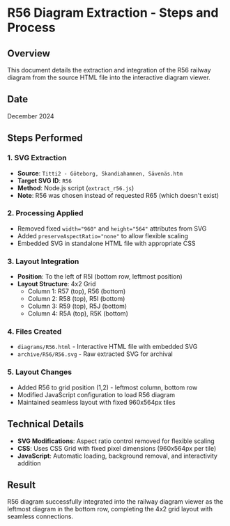 # R56 Diagram Extraction - Steps and Process

## Overview
This document details the extraction and integration of the R56 railway diagram from the source HTML file into the interactive diagram viewer.

## Date
December 2024

## Steps Performed

### 1. SVG Extraction
- **Source**: `Titti2 - Göteborg, Skandiahamnen, Sävenäs.htm`
- **Target SVG ID**: `R56`
- **Method**: Node.js script (`extract_r56.js`)
- **Note**: R56 was chosen instead of requested R65 (which doesn't exist)

### 2. Processing Applied
- Removed fixed `width="960"` and `height="564"` attributes from SVG
- Added `preserveAspectRatio="none"` to allow flexible scaling
- Embedded SVG in standalone HTML file with appropriate CSS

### 3. Layout Integration
- **Position**: To the left of R5I (bottom row, leftmost position)
- **Layout Structure**: 4x2 Grid
  - Column 1: R57 (top), R56 (bottom) 
  - Column 2: R58 (top), R5I (bottom)
  - Column 3: R59 (top), R5J (bottom)
  - Column 4: R5A (top), R5K (bottom)

### 4. Files Created
- `diagrams/R56.html` - Interactive HTML file with embedded SVG
- `archive/R56/R56.svg` - Raw extracted SVG for archival

### 5. Layout Changes
- Added R56 to grid position (1,2) - leftmost column, bottom row
- Modified JavaScript configuration to load R56 diagram
- Maintained seamless layout with fixed 960x564px tiles

## Technical Details
- **SVG Modifications**: Aspect ratio control removed for flexible scaling
- **CSS**: Uses CSS Grid with fixed pixel dimensions (960x564px per tile)
- **JavaScript**: Automatic loading, background removal, and interactivity addition

## Result
R56 diagram successfully integrated into the railway diagram viewer as the leftmost diagram in the bottom row, completing the 4x2 grid layout with seamless connections.
